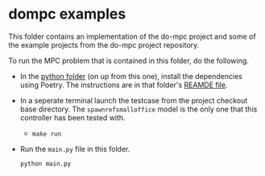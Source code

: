 # dompc examples

This folder contains an implementation of the do-mpc project and some of the example projects from the
do-mpc project repository. 

To run the MPC problem that is contained in this folder, do the following.

* In the [python folder](../) (on up from this one), install the dependencies using Poetry. The instructions are
  in that folder's [REAMDE file](../../README.md).

* In a seperate terminal launch the testcase from the project checkout base directory. The `spawnrefsmalloffice` model is the only one that this controller has been tested with.
  * `make run`
  
* Run the `main.py` file in this folder. 

  ```bash
  python main.py  
  ```
